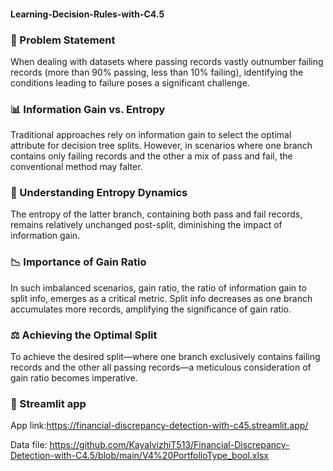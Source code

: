 #### Learning-Decision-Rules-with-C4.5

### 🎯 Problem Statement
When dealing with datasets where passing records vastly outnumber failing records (more than 90% passing, less than 10% failing), identifying the conditions leading to failure poses a significant challenge.

### 📊 Information Gain vs. Entropy
Traditional approaches rely on information gain to select the optimal attribute for decision tree splits. However, in scenarios where one branch contains only failing records and the other a mix of pass and fail, the conventional method may falter.

### 🔄 Understanding Entropy Dynamics
The entropy of the latter branch, containing both pass and fail records, remains relatively unchanged post-split, diminishing the impact of information gain.

### 📉 Importance of Gain Ratio
In such imbalanced scenarios, gain ratio, the ratio of information gain to split info, emerges as a critical metric. Split info decreases as one branch accumulates more records, amplifying the significance of gain ratio.

### ⚖️ Achieving the Optimal Split
To achieve the desired split—where one branch exclusively contains failing records and the other all passing records—a meticulous consideration of gain ratio becomes imperative.

### 📱 Streamlit app
App link:https://financial-discrepancy-detection-with-c45.streamlit.app/ 

Data file: https://github.com/KayalvizhiT513/Financial-Discrepancy-Detection-with-C4.5/blob/main/V4%20PortfolioType_bool.xlsx
